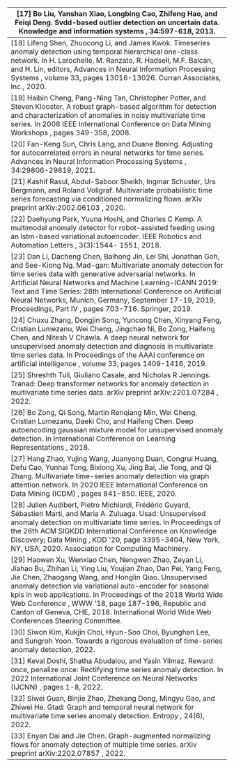 | [17] Bo Liu, Yanshan Xiao, Longbing Cao, Zhifeng Hao, and Feiqi Deng. Svdd-based outlier detection on uncertain data. Knowledge and information systems , 34:597-618, 2013.                                                                                                                                                                                                                                                                                |
|------------------------------------------------------------------------------------------------------------------------------------------------------------------------------------------------------------------------------------------------------------------------------------------------------------------------------------------------------------------------------------------------------------------------------------------------------------|
| [18] Lifeng Shen, Zhuocong Li, and James Kwok. Timeseries anomaly detection using temporal hierarchical one-class network. In H. Larochelle, M. Ranzato, R. Hadsell, M.F. Balcan, and H. Lin, editors, Advances in Neural Information Processing Systems , volume 33, pages 13016-13026. Curran Associates, Inc., 2020.                                                                                                                                    |
| [19] Haibin Cheng, Pang-Ning Tan, Christopher Potter, and Steven Klooster. A robust graph-based algorithm for detection and characterization of anomalies in noisy multivariate time series. In 2008 IEEE International Conference on Data Mining Workshops , pages 349-358, 2008.                                                                                                                                                                         |
| [20] Fan-Keng Sun, Chris Lang, and Duane Boning. Adjusting for autocorrelated errors in neural networks for time series. Advances in Neural Information Processing Systems , 34:29806-29819, 2021.                                                                                                                                                                                                                                                         |
| [21] Kashif Rasul, Abdul-Saboor Sheikh, Ingmar Schuster, Urs Bergmann, and Roland Vollgraf. Multivariate probabilistic time series forecasting via conditioned normalizing flows. arXiv preprint arXiv:2002.06103 , 2020.                                                                                                                                                                                                                                  |
| [22] Daehyung Park, Yuuna Hoshi, and Charles C Kemp. A multimodal anomaly detector for robot-assisted feeding using an lstm-based variational autoencoder. IEEE Robotics and Automation Letters , 3(3):1544- 1551, 2018.                                                                                                                                                                                                                                   |
| [23] Dan Li, Dacheng Chen, Baihong Jin, Lei Shi, Jonathan Goh, and See-Kiong Ng. Mad-gan: Multivariate anomaly detection for time series data with generative adversarial networks. In Artificial Neural Networks and Machine Learning-ICANN 2019: Text and Time Series: 28th International Conference on Artificial Neural Networks, Munich, Germany, September 17-19, 2019, Proceedings, Part IV , pages 703-716. Springer, 2019.                        |
| [24] Chuxu Zhang, Dongjin Song, Yuncong Chen, Xinyang Feng, Cristian Lumezanu, Wei Cheng, Jingchao Ni, Bo Zong, Haifeng Chen, and Nitesh V Chawla. A deep neural network for unsupervised anomaly detection and diagnosis in multivariate time series data. In Proceedings of the AAAI conference on artificial intelligence , volume 33, pages 1409-1416, 2019.                                                                                           |
| [25] Shreshth Tuli, Giuliano Casale, and Nicholas R Jennings. Tranad: Deep transformer networks for anomaly detection in multivariate time series data. arXiv preprint arXiv:2201.07284 , 2022.                                                                                                                                                                                                                                                            |
| [26] Bo Zong, Qi Song, Martin Renqiang Min, Wei Cheng, Cristian Lumezanu, Daeki Cho, and Haifeng Chen. Deep autoencoding gaussian mixture model for unsupervised anomaly detection. In International Conference on Learning Representations , 2018.                                                                                                                                                                                                        |
| [27] Hang Zhao, Yujing Wang, Juanyong Duan, Congrui Huang, Defu Cao, Yunhai Tong, Bixiong Xu, Jing Bai, Jie Tong, and Qi Zhang. Multivariate time-series anomaly detection via graph attention network. In 2020 IEEE International Conference on Data Mining (ICDM) , pages 841-850. IEEE, 2020.                                                                                                                                                           |
| [28] Julien Audibert, Pietro Michiardi, Frédéric Guyard, Sébastien Marti, and Maria A. Zuluaga. Usad: Unsupervised anomaly detection on multivariate time series. In Proceedings of the 26th ACM SIGKDD International Conference on Knowledge Discovery; Data Mining , KDD '20, page 3395-3404, New York, NY, USA, 2020. Association for Computing Machinery.                                                                                              |
| [29] Haowen Xu, Wenxiao Chen, Nengwen Zhao, Zeyan Li, Jiahao Bu, Zhihan Li, Ying Liu, Youjian Zhao, Dan Pei, Yang Feng, Jie Chen, Zhaogang Wang, and Honglin Qiao. Unsupervised anomaly detection via variational auto-encoder for seasonal kpis in web applications. In Proceedings of the 2018 World Wide Web Conference , WWW '18, page 187-196, Republic and Canton of Geneva, CHE, 2018. International World Wide Web Conferences Steering Committee. |
| [30] Siwon Kim, Kukjin Choi, Hyun-Soo Choi, Byunghan Lee, and Sungroh Yoon. Towards a rigorous evaluation of time-series anomaly detection, 2022.                                                                                                                                                                                                                                                                                                          |
| [31] Keval Doshi, Shatha Abudalou, and Yasin Yilmaz. Reward once, penalize once: Rectifying time series anomaly detection. In 2022 International Joint Conference on Neural Networks (IJCNN) , pages 1-8, 2022.                                                                                                                                                                                                                                            |
| [32] Siwei Guan, Binjie Zhao, Zhekang Dong, Mingyu Gao, and Zhiwei He. Gtad: Graph and temporal neural network for multivariate time series anomaly detection. Entropy , 24(6), 2022.                                                                                                                                                                                                                                                                      |
| [33] Enyan Dai and Jie Chen. Graph-augmented normalizing flows for anomaly detection of multiple time series. arXiv preprint arXiv:2202.07857 , 2022.                                                                                                                                                                                                                                                                                                      |